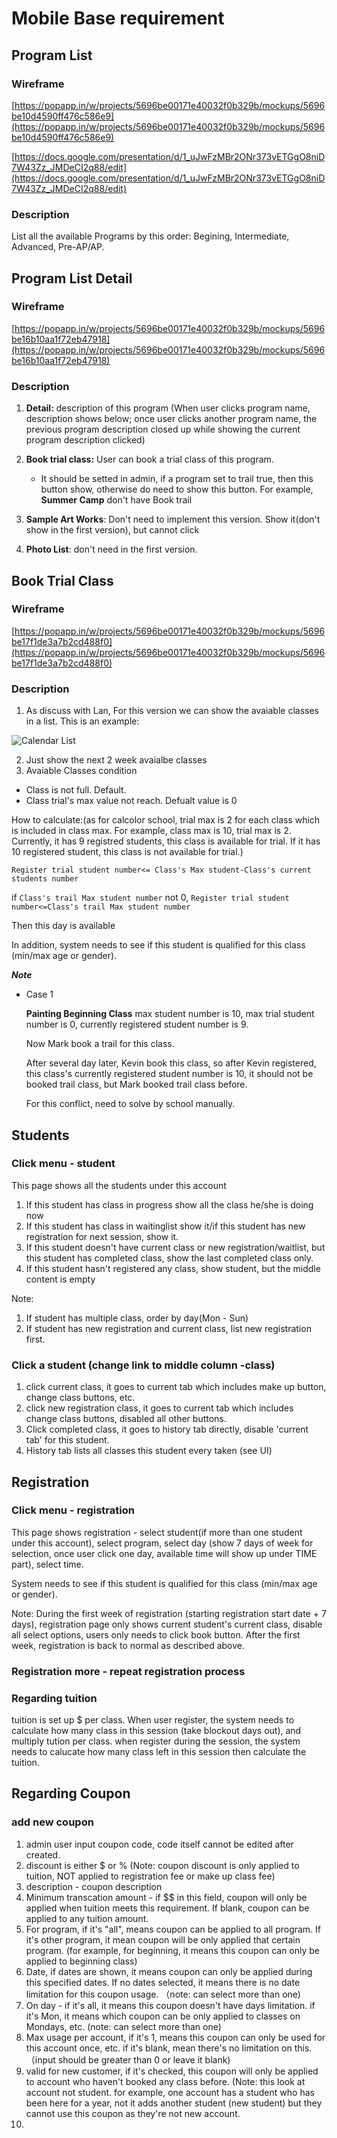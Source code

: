 # Mobile Base requirement
 
## Program List

### Wireframe
[https://popapp.in/w/projects/5696be00171e40032f0b329b/mockups/5696be10d4590ff476c586e9](https://popapp.in/w/projects/5696be00171e40032f0b329b/mockups/5696be10d4590ff476c586e9)

[https://docs.google.com/presentation/d/1_uJwFzMBr2ONr373vETGgO8niD7W43Zz_JMDeCI2q88/edit](https://docs.google.com/presentation/d/1_uJwFzMBr2ONr373vETGgO8niD7W43Zz_JMDeCI2q88/edit)

### Description

List all the available Programs by this order: Begining, Intermediate, Advanced, Pre-AP/AP.
 
## Program List Detail

### Wireframe
[https://popapp.in/w/projects/5696be00171e40032f0b329b/mockups/5696be16b10aa1f72eb47918](https://popapp.in/w/projects/5696be00171e40032f0b329b/mockups/5696be16b10aa1f72eb47918)

### Description

1. **Detail:** description of this program (When user clicks program name, description shows below; once user clicks another program name, the previous program description closed up while showing the current program description clicked)
2. **Book trial class:** User can book a trial class of this program.  

   * It should be setted in admin, if a program set to trail true, then this button show, otherwise do need to show this button. For example, **Summer Camp** don't have Book trail
3. **Sample Art Works**: Don't need to implement this version. Show it(don't show in the first version), but cannot click
4. **Photo List**: don't need in the first version. 
 
## Book Trial Class

### Wireframe
[https://popapp.in/w/projects/5696be00171e40032f0b329b/mockups/5696be17f1de3a7b2cd488f0](https://popapp.in/w/projects/5696be00171e40032f0b329b/mockups/5696be17f1de3a7b2cd488f0)

### Description
1. As discuss with Lan, For this version we can show the avaiable classes in a list. This is an example:

  ![Calendar List](./calendar-list.jpg)

2. Just show the next 2 week avaialbe classes
3. Avaiable Classes condition
  
  * Class is not full. Default.
  * Class trial's max value not reach. Defualt value is 0 

  How to calculate:(as for calcolor school, trial max is 2 for each class which is included in class max. For example, class max is 10, trial max is 2. Currently, it has 9 registred students, this class is available for trial. If it has 10 registered student, this class is not available for trial.)
  
  `Register trial student number<= Class's Max student-Class's current students number`
   
   if `Class's trail Max student number` not 0,  `Register trial student number<=Class's trail Max student number`
   
   Then this day is available
   
   In addition, system needs to see if this student is qualified for this class (min/max age or gender).
  
  ***Note***
  
  * Case 1
  
       **Painting Beginning Class** max student number is 10, max trial student number is 0, currently registered student number is 9. 
       
       Now Mark book a trail for this class.
       
       After several day later, Kevin book this class, so after Kevin registered, this class's currently registered student number is 10, it should not be booked trail class, but Mark booked trail class before.
       
       For this conflict, need to solve by school manually.

## Students 

### Click menu - student
This page shows all the students under this account 

1. If this student has class in progress show all the class he/she is doing now
2. If this student has class in waitinglist show it/if this student has new registration for next session, show it. 
3. If this student doesn't have current class or new registration/waitlist, but this student has completed class, show the last completed class only.
4. If this student hasn't registered any class, show student, but the middle content is empty

Note: 
1. If student has multiple class, order by day(Mon - Sun)
2. If student has new registration and current class, list new registration first.

### Click a student (change link to middle column -class)
1. click current class, it goes to current tab which includes make up button, change class buttons, etc.
2. click new registration class, it goes to current tab which includes change class buttons, disabled all other buttons. 
3. Click completed class, it goes to history tab directly, disable 'current tab' for this student. 
4. History tab lists all classes this student every taken (see UI)

## Registration
### Click menu - registration
This page shows registration - select student(if more than one student under this account), select program, select day (show 7 days of week for selection, once user click one day, available time will show up under TIME part), select time. 

System needs to see if this student is qualified for this class (min/max age or gender).

Note: During the first week of registration (starting registration start date + 7 days), registration page only shows current student's current class, disable all select options, users only needs to click book button. After the first week, registration is back to normal as described above. 

### Registration more - repeat registration process 
### Regarding tuition
tuition is set up $ per class. When user register, the system needs to calculate how many class in this session (take blockout days out), and multiply tution per class. when register during the session, the system needs to calucate how many class left in this session then calculate the tuition. 

## Regarding Coupon
### add new coupon
1. admin user input coupon code, code itself cannot be edited after created. 
2. discount is either $ or % (Note: coupon discount is only applied to tuition, NOT applied to registration fee or make up class fee)
3. description - coupon description
4. Minimum transcation amount - if $$ in this field, coupon will only be applied when tuition meets this requirement. If blank, coupon can be applied to any tuition amount. 
5. For program, if it's "all", means coupon can be applied to all program. If it's other program, it mean coupon will be only applied that certain program. (for example, for beginning, it means this coupon can only be applied to beginning class)
6. Date, if dates are shown, it means coupon can only be applied during this specified dates. If no dates selected, it means there is no date limitation for this coupon usage. （note: can select more than one)
7. On day - if it's all, it means this coupon doesn't have days limitation. if it's Mon, it means which coupon can be only applied to classes on Mondays, etc. (note: can select more than one)
8. Max usage per account, if it's 1, means this coupon can only be used for this account once, etc. if it's blank, mean there's no limitation on this. （input should be greater than 0 or leave it blank)
9. valid for new customer, if it's checked, this coupon will only be applied to account who haven't booked any class before. (Note: this look at account not student. for example, one account has a student who has been here for a year, not it adds another student (new student) but they cannot use this coupon as they're not new account. 
5. 
